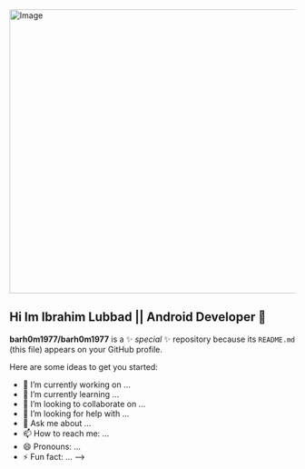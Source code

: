 <img src="https://github.com/user-attachments/assets/ad1c2ed2-a854-426e-9d81-998b2f3e35a9" width="800" height="500" alt="Image" />

## Hi Im Ibrahim Lubbad || Android Developer 👋




**barh0m1977/barh0m1977** is a ✨ _special_ ✨ repository because its `README.md` (this file) appears on your GitHub profile.

Here are some ideas to get you started:

- 🔭 I’m currently working on ...
- 🌱 I’m currently learning ...
- 👯 I’m looking to collaborate on ...
- 🤔 I’m looking for help with ...
- 💬 Ask me about ...
- 📫 How to reach me: ...
- 😄 Pronouns: ...
- ⚡ Fun fact: ...
-->

